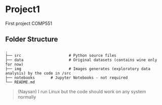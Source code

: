 # Project1

First project COMP551

## Folder Structure

    .
    ├── src                     # Python source files
    ├── data                    # Original datasets (contains wine only for now)
    ├── img                   	# Images generates (exploratory data analysis) by the code in /src
    ├── notebooks		# Jupyter Notebooks - not required
    └── README.md

> (Naysan) I run Linux but the code should work on any system normally
